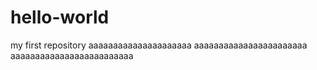 # hello-world
my first repository
aaaaaaaaaaaaaaaaaaaaa
aaaaaaaaaaaaaaaaaaaaaaa
aaaaaaaaaaaaaaaaaaaaaaaaa
